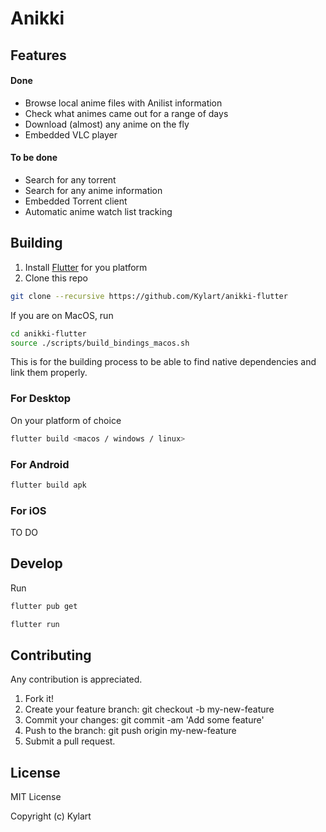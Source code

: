 # Anikki

## Features

#### Done
* Browse local anime files with Anilist information
* Check what animes came out for a range of days
* Download (almost) any anime on the fly
* Embedded VLC player

#### To be done
* Search for any torrent
* Search for any anime information
* Embedded Torrent client
* Automatic anime watch list tracking

## Building

1. Install [Flutter](https://flutter.dev) for you platform
2. Clone this repo 

```bash
git clone --recursive https://github.com/Kylart/anikki-flutter
```

If you are on MacOS, run

```bash
cd anikki-flutter
source ./scripts/build_bindings_macos.sh
```

This is for the building process to be able to find native dependencies and link them properly.

### For Desktop

On your platform of choice
```bash
flutter build <macos / windows / linux>
```

### For Android
```bash
flutter build apk
```

### For iOS

TO DO

## Develop

Run
```bash
flutter pub get
```

```bash
flutter run
```

## Contributing
Any contribution is appreciated.

1. Fork it!
2. Create your feature branch: git checkout -b my-new-feature
3. Commit your changes: git commit -am 'Add some feature'
4. Push to the branch: git push origin my-new-feature
5. Submit a pull request.

## License
MIT License

Copyright (c) Kylart